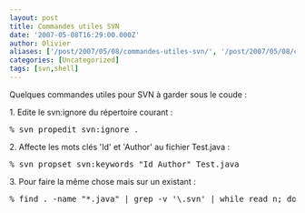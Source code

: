 ```yaml
---
layout: post
title: Commandes utiles SVN
date: '2007-05-08T16:29:00.000Z'
author: Olivier
aliases: ['/post/2007/05/08/commandes-utiles-svn/', '/post/2007/05/08/commandes-utiles-svn/']
categories: [Uncategorized]
tags: [svn,shell]
---
```


<p>Quelques commandes utiles pour SVN à garder sous le coude :</p> <p>1. Edite le svn:ignore du répertoire courant :</p> 
<pre class="prettyprint lang-bsh">
% svn propedit svn:ignore . 
</pre> <p>2. Affecte les mots clés 'Id' et 'Author' au fichier Test.java :</p> 
<pre class="prettyprint lang-bsh">
% svn propset svn:keywords &quot;Id Author&quot; Test.java 
</pre> <p>3. Pour faire la même chose mais sur un existant :</p> 
<pre class="prettyprint lang-bsh">
% find . -name &quot;*.java&quot; | grep -v '\.svn' | while read n; do svn propset svn:keywords 'Id Author HeadURL Revision Date' $n; done 
</pre>
